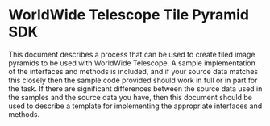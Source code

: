 # WorldWide Telescope Tile Pyramid SDK

This document describes a process that can be used to create tiled image pyramids to be used with WorldWide Telescope. A sample implementation of the interfaces and methods is included, and if your source data matches this closely then the sample code provided should work in full or in part for the task. If there are significant differences between the source data used in the samples and the source data you have, then this document should be used to describe a template for implementing the appropriate interfaces and methods.

